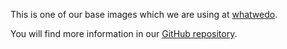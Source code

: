 
This is one of our base images which we are using at [whatwedo](https://whatwedo.ch/).

You will find more information in our [GitHub repository](https://github.com/whatwedo/docker-base-images). 
  
